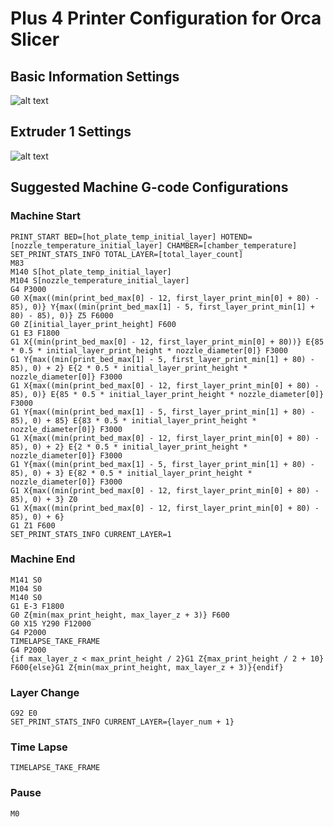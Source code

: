 # Plus 4 Printer Configuration for Orca Slicer

## Basic Information Settings

![alt text](https://github.com/stew675/qidi-plus4-extras/blob/main/orca-slicer-settings/Plus4_Printer_Config/Basic_Information.png "Basic Information")

## Extruder 1 Settings

![alt text](https://github.com/stew675/qidi-plus4-extras/blob/main/orca-slicer-settings/Plus4_Printer_Config/Extruder.png "Extruder 1 Settings")

## Suggested Machine G-code Configurations

### Machine Start
```
PRINT_START BED=[hot_plate_temp_initial_layer] HOTEND=[nozzle_temperature_initial_layer] CHAMBER=[chamber_temperature]
SET_PRINT_STATS_INFO TOTAL_LAYER=[total_layer_count]
M83
M140 S[hot_plate_temp_initial_layer]
M104 S[nozzle_temperature_initial_layer]
G4 P3000
G0 X{max((min(print_bed_max[0] - 12, first_layer_print_min[0] + 80) - 85), 0)} Y{max((min(print_bed_max[1] - 5, first_layer_print_min[1] + 80) - 85), 0)} Z5 F6000
G0 Z[initial_layer_print_height] F600
G1 E3 F1800
G1 X{(min(print_bed_max[0] - 12, first_layer_print_min[0] + 80))} E{85 * 0.5 * initial_layer_print_height * nozzle_diameter[0]} F3000
G1 Y{max((min(print_bed_max[1] - 5, first_layer_print_min[1] + 80) - 85), 0) + 2} E{2 * 0.5 * initial_layer_print_height * nozzle_diameter[0]} F3000
G1 X{max((min(print_bed_max[0] - 12, first_layer_print_min[0] + 80) - 85), 0)} E{85 * 0.5 * initial_layer_print_height * nozzle_diameter[0]} F3000
G1 Y{max((min(print_bed_max[1] - 5, first_layer_print_min[1] + 80) - 85), 0) + 85} E{83 * 0.5 * initial_layer_print_height * nozzle_diameter[0]} F3000
G1 X{max((min(print_bed_max[0] - 12, first_layer_print_min[0] + 80) - 85), 0) + 2} E{2 * 0.5 * initial_layer_print_height * nozzle_diameter[0]} F3000
G1 Y{max((min(print_bed_max[1] - 5, first_layer_print_min[1] + 80) - 85), 0) + 3} E{82 * 0.5 * initial_layer_print_height * nozzle_diameter[0]} F3000
G1 X{max((min(print_bed_max[0] - 12, first_layer_print_min[0] + 80) - 85), 0) + 3} Z0
G1 X{max((min(print_bed_max[0] - 12, first_layer_print_min[0] + 80) - 85), 0) + 6}
G1 Z1 F600
SET_PRINT_STATS_INFO CURRENT_LAYER=1
```

### Machine End
```
M141 S0
M104 S0
M140 S0
G1 E-3 F1800
G0 Z{min(max_print_height, max_layer_z + 3)} F600
G0 X15 Y290 F12000
G4 P2000
TIMELAPSE_TAKE_FRAME
G4 P2000
{if max_layer_z < max_print_height / 2}G1 Z{max_print_height / 2 + 10} F600{else}G1 Z{min(max_print_height, max_layer_z + 3)}{endif}
```

### Layer Change
```
G92 E0
SET_PRINT_STATS_INFO CURRENT_LAYER={layer_num + 1}
```

### Time Lapse
```
TIMELAPSE_TAKE_FRAME
```

### Pause
```
M0
```
